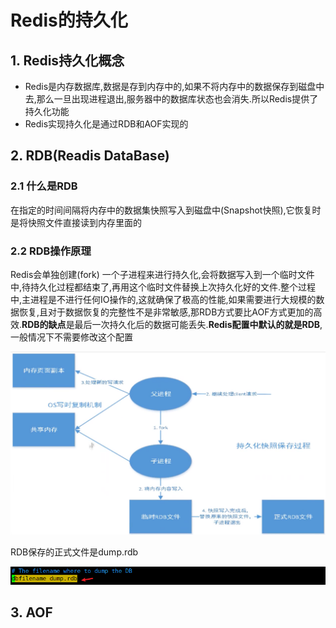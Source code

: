 # Redis的持久化



## 1. Redis持久化概念

- Redis是内存数据库,数据是存到内存中的,如果不将内存中的数据保存到磁盘中去,那么一旦出现进程退出,服务器中的数据库状态也会消失.所以Redis提供了持久化功能
- Redis实现持久化是通过RDB和AOF实现的

## 2. RDB(Readis DataBase)

### 2.1 什么是RDB

在指定的时间间隔将内存中的数据集快照写入到磁盘中(Snapshot快照),它恢复时是将快照文件直接读到内存里面的

### 2.2 RDB操作原理

Redis会单独创建(fork) 一个子进程来进行持久化,会将数据写入到一个临时文件中,待持久化过程都结束了,再用这个临时文件替换上次持久化好的文件.整个过程中,主进程是不进行任何IO操作的,这就确保了极高的性能,如果需要进行大规模的数据恢复,且对于数据恢复的完整性不是非常敏感,那RDB方式要比AOF方式更加的高效.**RDB的缺点**是最后一次持久化后的数据可能丢失.**Redis配置中默认的就是RDB**,一般情况下不需要修改这个配置

![image-20200804155959133](assets/image-20200804155959133.png)

RDB保存的正式文件是dump.rdb

![image-20200804161011946](assets/image-20200804161011946.png)



## 3. AOF



​																																																																																	